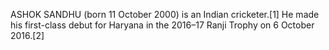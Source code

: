 ASHOK SANDHU (born 11 October 2000) is an Indian cricketer.[1] He made his first-class debut for Haryana in the 2016–17 Ranji Trophy on 6 October 2016.[2]
